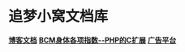 # 追梦小窝文档库

**[博客文档](http://iszmxw.github.io/blog/docs)**
**[BCM身体各项指数--PHP的C扩展](http://iszmxw.github.io/bcm/docs)**
**[广告平台](http://iszmxw.github.io/advert/docs)**
